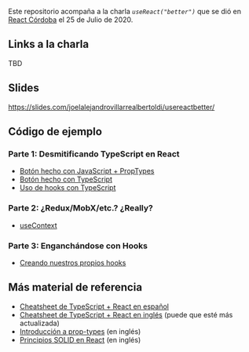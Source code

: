 Este repositorio acompaña a la charla *`useReact("better")`* que se dió en [React Córdoba](/reactcba) el 25 de Julio de 2020.

## Links a la charla

TBD

## Slides

https://slides.com/joelalejandrovillarrealbertoldi/usereactbetter/

## Código de ejemplo

### Parte 1: Desmitificando TypeScript en React
- [Botón hecho con JavaScript + PropTypes](./src/components/button/Button.jsx)
- [Botón hecho con TypeScript](./src/components/button/Button.tsx)
- [Uso de hooks con TypeScript](./src/components/input/Input.tsx)

### Parte 2: ¿Redux/MobX/etc.? ¿Really?
- [useContext](./src/Form.tsx)

### Parte 3: Enganchándose con Hooks
- [Creando nuestros propios hooks](./src/hooks/useFormContext.ts)

## Más material de referencia

- [Cheatsheet de TypeScript + React en español](https://github.com/typescript-cheatsheets/react-typescript-cheatsheet-es)
- [Cheatsheet de TypeScript + React en inglés](https://github.com/typescript-cheatsheets/react-typescript-cheatsheet) (puede que esté más actualizada)
- [Introducción a prop-types](https://blog.logrocket.com/validating-react-component-props-with-prop-types-ef14b29963fc/) (en inglés)
- [Principios SOLID en React](https://medium.com/@jaymykels69/s-o-l-i-d-principles-with-react-cd43fc93b1be) (en inglés)
